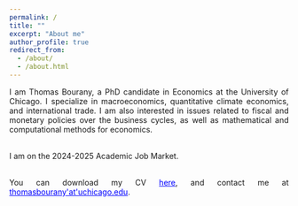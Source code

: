 ```yaml
---
permalink: /
title: ""
excerpt: "About me"
author_profile: true
redirect_from: 
  - /about/
  - /about.html
---
```


<div style="text-align: justify"> 
I am Thomas Bourany, a PhD candidate in Economics at the University of Chicago. I specialize in macroeconomics, quantitative climate economics, and international trade. I am also interested in issues related to fiscal and monetary policies over the business cycles, as well as mathematical and computational methods for economics. <br/>  <br/>

I am on the 2024-2025 Academic Job Market. <br/>  <br/>

You can download my CV <a href='https://thomasbourany.github.io/files/Bourany_CV_UChicago_2024.pdf' style="color:blue">here</a>, and contact me at <a href='mailto:thomasbourany-- at--uchicago.edu' style="color:blue">thomasbourany'at'uchicago.edu</a>. 

